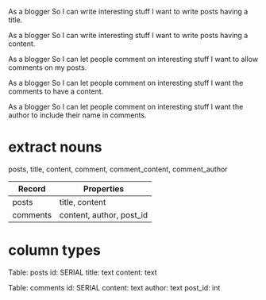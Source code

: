 As a blogger
So I can write interesting stuff
I want to write posts having a title.

As a blogger
So I can write interesting stuff
I want to write posts having a content.

As a blogger
So I can let people comment on interesting stuff
I want to allow comments on my posts.

As a blogger
So I can let people comment on interesting stuff
I want the comments to have a content.

As a blogger
So I can let people comment on interesting stuff
I want the author to include their name in comments.

# extract nouns

posts, title, content, comment, comment_content, comment_author

| Record                | Properties               |
| --------------------- | ------------------------ |
| posts                 | title, content           |
| comments              | content, author, post_id |


# column types

Table: posts
id: SERIAL
title: text
content: text

Table: comments
id: SERIAL
content: text
author: text
post_id: int